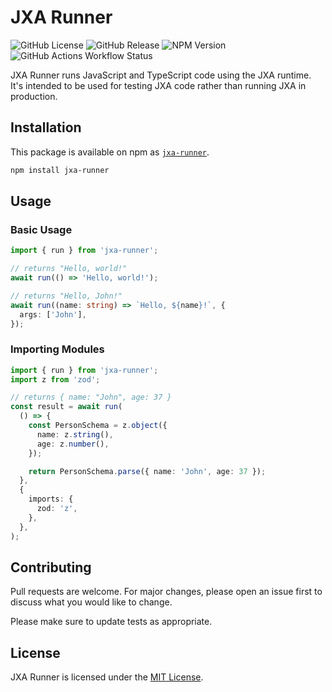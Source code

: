 # JXA Runner

![GitHub License](https://img.shields.io/github/license/targendaz2/jxa-runner)
![GitHub Release](https://img.shields.io/github/v/release/targendaz2/jxa-runner?label=version)
![NPM Version](https://img.shields.io/npm/v/jxa-runner?logo=npm&logoColor=%23999999)
![GitHub Actions Workflow Status](https://img.shields.io/github/actions/workflow/status/targendaz2/jxa-runner/test.yml?logo=github&label=tests&logoColor=%23999999)

JXA Runner runs JavaScript and TypeScript code using the JXA runtime. It's intended to be used for testing JXA code rather than running JXA in production.

## Installation

This package is available on npm as [`jxa-runner`](https://npmjs.com/package/jxa-runner).

```bash
npm install jxa-runner
```

## Usage

### Basic Usage

```typescript
import { run } from 'jxa-runner';

// returns "Hello, world!"
await run(() => 'Hello, world!');

// returns "Hello, John!"
await run((name: string) => `Hello, ${name}!`, {
  args: ['John'],
});
```

### Importing Modules

```typescript
import { run } from 'jxa-runner';
import z from 'zod';

// returns { name: "John", age: 37 }
const result = await run(
  () => {
    const PersonSchema = z.object({
      name: z.string(),
      age: z.number(),
    });

    return PersonSchema.parse({ name: 'John', age: 37 });
  },
  {
    imports: {
      zod: 'z',
    },
  },
);
```

## Contributing

Pull requests are welcome. For major changes, please open an issue first
to discuss what you would like to change.

Please make sure to update tests as appropriate.

## License

JXA Runner is licensed under the [MIT License](https://github.com/targendaz2/jxa-runner/blob/main/LICENSE).
